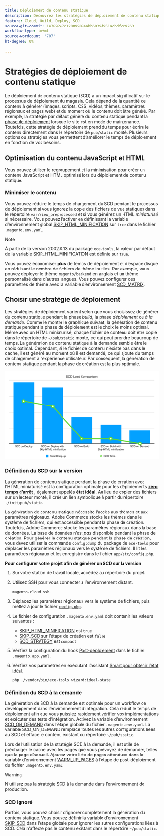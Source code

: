```yaml
---
title: Déploiement de contenu statique
description: Découvrez les stratégies de déploiement de contenu statique, tel que des images, des scripts et des feuilles CSS, sur Adobe Commerce dans les projets d’infrastructure cloud.
feature: Cloud, Build, Deploy, SCD
source-git-commit: 1e789247c12009908eabb6039d951acbdfcc9263
workflow-type: tm+mt
source-wordcount: '707'
ht-degree: 0%

---
```


# Stratégies de déploiement de contenu statique

Le déploiement de contenu statique (SCD) a un impact significatif sur le processus de déploiement du magasin. Cela dépend de la quantité de contenu à générer (images, scripts, CSS, vidéos, thèmes, paramètres régionaux et pages web) et du moment où le contenu doit être généré. Par exemple, la stratégie par défaut génère du contenu statique pendant la [phase de déploiement](process.md#deploy-phase-deploy-phase) lorsque le site est en mode de maintenance. Toutefois, cette stratégie de déploiement prend du temps pour écrire le contenu directement dans le répertoire de `pub/static` monté. Plusieurs options ou stratégies vous permettent d’améliorer le temps de déploiement en fonction de vos besoins.

## Optimisation du contenu JavaScript et HTML

Vous pouvez utiliser le regroupement et la minimisation pour créer un contenu JavaScript et HTML optimisé lors du déploiement de contenu statique.

### Minimiser le contenu

Vous pouvez réduire le temps de chargement du SCD pendant le processus de déploiement si vous ignorez la copie des fichiers de vue statiques dans le répertoire `var/view_preprocessed` et si vous générez un HTML _miniaturisé_ si nécessaire. Vous pouvez l’activer en définissant la variable d’environnement global [SKIP_HTML_MINIFICATION](../environment/variables-global.md#skiphtmlminification) sur `true` dans le fichier `.magento.env.yaml`.

>[!NOTE]
>
>À partir de la version 2002.0.13 du package `ece-tools`, la valeur par défaut de la variable SKIP_HTML_MINIFICATION est définie sur `true`.

Vous pouvez économiser **plus** de temps de déploiement et d’espace disque en réduisant le nombre de fichiers de thème inutiles. Par exemple, vous pouvez déployer le thème `magento/backend` en anglais et un thème personnalisé dans d’autres langues. Vous pouvez configurer ces paramètres de thème avec la variable d’environnement [SCD_MATRIX](../environment/variables-deploy.md#scdmatrix).

## Choisir une stratégie de déploiement

Les stratégies de déploiement varient selon que vous choisissez de générer du contenu statique pendant la phase _build_, la phase _déploiement_ ou _à la demande_. Comme le montre le graphique suivant, la génération de contenu statique pendant la phase de déploiement est le choix le moins optimal. Même avec un HTML miniaturisé, chaque fichier de contenu doit être copié dans le répertoire de `~/pub/static` monté, ce qui peut prendre beaucoup de temps. La génération de contenu statique à la demande semble être le choix optimal. Cependant, si le fichier de contenu n’existe pas dans le cache, il est généré au moment où il est demandé, ce qui ajoute du temps de chargement à l’expérience utilisateur. Par conséquent, la génération de contenu statique pendant la phase de création est la plus optimale.

![Comparaison de charge SCD](../../assets/scd-load-times.png)

### Définition du SCD sur la version

La génération de contenu statique pendant la phase de création avec l’HTML miniaturisé est la configuration optimale pour les déploiements [**zéro temps d’arrêt** ](reduce-downtime.md), également appelés **état idéal**. Au lieu de copier des fichiers sur un lecteur monté, il crée un lien symbolique à partir du répertoire `./init/pub/static`.

La génération de contenu statique nécessite l’accès aux thèmes et aux paramètres régionaux. Adobe Commerce stocke les thèmes dans le système de fichiers, qui est accessible pendant la phase de création. Toutefois, Adobe Commerce stocke les paramètres régionaux dans la base de données. La base de données n’est _pas_ disponible pendant la phase de création. Pour générer le contenu statique pendant la phase de création, vous devez utiliser la commande `config:dump` du package de `ece-tools` pour déplacer les paramètres régionaux vers le système de fichiers. Il lit les paramètres régionaux et les enregistre dans le fichier `app/etc/config.php`.

**Pour configurer votre projet afin de générer un SCD sur la version** :

1. Sur votre station de travail locale, accédez au répertoire du projet.
1. Utilisez SSH pour vous connecter à l’environnement distant.

   ```bash
   magento-cloud ssh
   ```

1. Déplacez les paramètres régionaux vers le système de fichiers, puis mettez à jour le fichier [`config.php`](../development/commerce-version.md#create-a-configphp-file).

1. Le fichier de configuration `.magento.env.yaml` doit contenir les valeurs suivantes :

   - [SKIP_HTML_MINIFICATION](../environment/variables-global.md#skip_html_minification) est `true`
   - [SKIP_SCD](../environment/variables-build.md#skip_scd) sur l’étape de création est `false`
   - [SCD_STRATEGY](../environment/variables-build.md#scd_strategy) est `compact`

1. Vérifiez la configuration du hook [Post-déploiement](../application/hooks-property.md) dans le fichier `.magento.app.yaml`.

1. Vérifiez vos paramètres en exécutant l’assistant [ Smart pour obtenir l’état idéal](smart-wizards.md).

   ```bash
   php ./vendor/bin/ece-tools wizard:ideal-state
   ```

### Définition du SCD à la demande

La génération de SCD à la demande est optimale pour un workflow de développement dans l’environnement d’intégration. Cela réduit le temps de déploiement afin que vous puissiez rapidement vérifier vos implémentations et exécuter des tests d’intégration. Activez la variable d’environnement [SCD_ON_DEMAND](../environment/variables-global.md#scdondemand) dans l’étape globale du fichier `.magento.env.yaml`. La variable SCD_ON_DEMAND remplace toutes les autres configurations liées au SCD et efface le contenu existant du répertoire `~/pub/static`.

Lors de l’utilisation de la stratégie SCD à la demande, il est utile de précharger le cache avec les pages que vous prévoyez de demander, telles que la page d’accueil. Ajoutez votre liste de pages attendues dans la variable d’environnement [WARM_UP_PAGES](../environment/variables-post-deploy.md#warmuppages) à l’étape de post-déploiement du fichier `.magento.env.yaml`.

>[!WARNING]
>
>N’utilisez pas la stratégie SCD à la demande dans l’environnement de production.

### SCD ignoré

Parfois, vous pouvez choisir d’ignorer complètement la génération du contenu statique. Vous pouvez définir la variable d’environnement [SKIP_SCD](../environment/variables-build.md#skipscd) dans l’étape globale pour ignorer les autres configurations liées à SCD. Cela n’affecte pas le contenu existant dans le répertoire `~/pub/static`.
